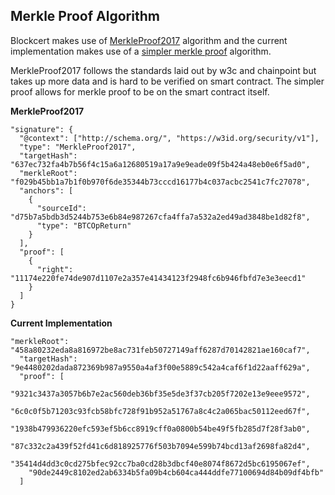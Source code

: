 ## Merkle Proof Algorithm

Blockcert makes use of [MerkleProof2017](https://w3c-dvcg.github.io/lds-merkleproof2017/) algorithm and the current implementation makes use of a [simpler merkle proof](https://github.com/OpenZeppelin/zeppelin-solidity/blob/master/contracts/MerkleProof.sol) algorithm.

MerkleProof2017 follows the standards laid out by w3c and chainpoint but takes up more data and is hard to be verified on smart contract. The simpler proof allows for merkle proof to be on the smart contract itself. 

**MerkleProof2017**

```
"signature": {
  "@context": ["http://schema.org/", "https://w3id.org/security/v1"],
  "type": "MerkleProof2017",
  "targetHash": "637ec732fa4b7b56f4c15a6a12680519a17a9e9eade09f5b424a48eb0e6f5ad0",
  "merkleRoot": "f029b45bb1a7b1f0b970f6de35344b73cccd16177b4c037acbc2541c7fc27078",
  "anchors": [
    {
      "sourceId": "d75b7a5bdb3d5244b753e6b84e987267cfa4ffa7a532a2ed49ad3848be1d82f8",
      "type": "BTCOpReturn"
    }
  ],
  "proof": [
    {
      "right": "11174e220fe74de907d1107e2a357e41434123f2948fc6b946fbfd7e3e3eecd1"
    }
  ]
}
```

**Current Implementation**

```
"merkleRoot": "458a80232eda8a816972be8ac731feb50727149aff6287d70142821ae160caf7",
  "targetHash": "9e4480202dada872369b987a9550a4af3f00e5889c542a4caf6f1d22aaff629a",
  "proof": [
    "9321c3437a3057b6b7e2ac560deb36bf35e5de3f37cb205f7202e13e9eee9572",
    "6c0c0f5b71203c93fcb58bfc728f91b952a51767a8c4c2a065bac50112eed67f",
    "1938b479936220efc593ef5b6cc8919cff0a0800b54be49f5fb285d7f28f3ab0",
    "87c332c2a439f52fd41c6d818925776f503b7094e599b74bcd13af2698fa82d4",
    "35414d4dd3c0cd275bfec92cc7ba0cd28b3dbcf40e8074f8672d5bc6195067ef",
    "90de2449c8102ed2ab6334b5fa09b4cb604ca444ddfe77100694d84b09df4bfb"
  ]
```
